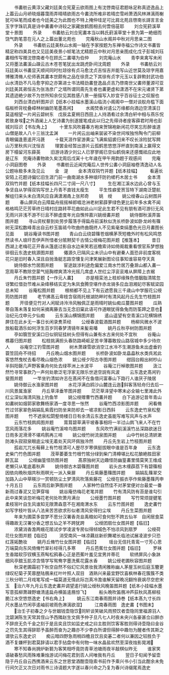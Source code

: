 <!-- { "loadSidebar": true } -->
　　书畵舫云黄淳父藏刘廷美佥宪夏云欲雨图上有沈啓南征君题咏足称真迹逸品上上葢云山月峤晓烟暮霭雨弄晴晴欲雨古今畵流所难非若晴峦雪岭萧洒风林淋漓雨榭犹可纵笔而成者也今廷美之为此图也不特上掩仲珪足可比肩北苑且啓南长謌言言金玉字字珠玑真是诗中畵畵中诗较之家藏放鹤图相去何啻倍蓰耶
　　刘佥宪葑溪草堂十景图
　　外录
　　书畵舫云刘佥宪畵本当以韩氏葑溪草堂十景为第一絶细而饶气韵笔意在元人之上葢出董北苑也
　　完庵秋山水阁并中秋对月思亲二图
　　外录
　　书畵舫云廷美秋山水阁一轴在予家按题为东禅寺福公作诗文书畵皆精足称四美具也又见廷美夜景小帧笔法尤精题云中秋对月思亲图成化戊子彭城刘珏畵相传写赠沈啓南者今在顾氏二畵堪为伯仲
　　刘完庵山水
　　青李来禽写未闲又将墨法畵溪山疎云古木苍苍笔犹出龙跳虎卧间沈周题
　　外录
　　书畵舫云刘珏廷美以书畵显天顺间同时杜琼徐有贞马愈沈贞吉恒吉并能写山近世莫及琼字用嘉博雅清脩人伦师表其畵本世颇有之品在徐贲之下其徐有贞字元玉以复辟勲封武功伯山水清劲不凡马愈字抑之亦第进士书法精劲畵登逸品贞吉乃啓南世父畵师董源可亚刘廷美其弟恒吉为张浩彦广之壻所谓同斋先生者也畵更虚和潇洒不在宋元诸贤下苐其遗迹絶少故不为世所知余仅见其胜感八景一册描写入妙宜乎百谷征士之叹服也
　　刘西台清白轩图并识【纸本小挂幅水墨溪山临流小阁阁中一僧对谈舣舟槛下面临板桥背枕叠嶂林树幽防笔墨髙闲】
　　水阁焚香对逺公万缘都向酒边空清溪日莫遥相望一片闲云碧树东　戊辰孟夏朔日西田上人持酒肴过余清白轩中相与燕乐怳若致身埃之外酒阑上人乞诗畵为别遂援笔成此以归之先得诗者座客薛君时用也彭城刘珏识【书左角上】
　　十里东风吹暮春方袍来贺锦袍新闲花尽笑忘形醉谁道山僧是故人八十三翁沈孟渊
　　一片闲云出岫来袈裟不染世间埃独怜陶令门前柳青眼偏逢恵逺开冯篪
　　十载天涯作宦游黄尘飞满紫貂裘归来不叹长涂险犹写闗山万里秋呉兴沈恒吉
　　理罢金经暂出游片云孤鹤思悠悠浮杯直到南溪上赢得文房下榻留河东薛英
　　旧游诗酒少刘公人已寥寥阁已空仙鹤倘来还感慨祗应此地是辽东　完庵诗畵物故久矣沈周后戊寅十七年歳在甲午用韵题于观感间
　　完庵小洞庭图卷
　　外录
　　书畵舫云近闻完庵后人世传公畵小洞庭袖卷清逸动人名公题咏极多未及见云
　　金　湜
　　金本清双钩竹并题【纸本挂幅】
　　看遍长安陌上花题诗偏忆旧生涯门前一曲南湖水多种琅玕防钓槎朽木居士书
　　金本清双钩竹并题【纸本挂幅长四尺二寸阔一尺八寸】
　　生在湘江溪水边此心曾与玉争坚自从学得双钩写世上丹青不直钱太瘦生
　　平生性癖爱筼筜特下湖南泛楚航解组归来头未白清风应自满潇湘甬上张邦奇
　　姚　绶
　　姚公绶春山云树图并题
　　春山屏风白云障扁舟摇摇棹郎唱沧洲老树萦薜萝绿色更比前年多水禽不闻格格鸣茫茫芳草终日晴村庄路转苹花曲如此山川足此生君不见有朋有酒可游衍无风无雨兴非浅不游不衍且不醉虚度年光自憔悴嘉兴姚绶畵并题
　　姚侍御秋溪弄笛图并题
　　寻山资杖藜到处劳步履落手得扁舟前溪秋似洗长桥卧波如卧龙岭有篠树无深松数峰青出自云杪玉笛祗今吹曲终曲既终人不见紫毫束绢墨色光日月畵图长见面
　　姚谷庵读书图并题
　　青山白云绕碧篠苍烟横茅茨短檐外时有松风鸣悠然读书人琅玕吾伊声所惜者分隂黙契千古情公绶梅花图并题【推篷本】
　　昔日西湖上老梅花正开香从篷底过影自水边来笑若巡檐索诗如倚阁裁重看恨官系梦想独徘徊云东逸史桃源图并题
　　僊源久已隔风尘未识山中有避秦人面恐非前度客桃花只是旧时春入深且自抛渔艇志路空懐复问津笑展新图论往事知谁容易夺天真
　　姚侍御水竹居图并题
　　宦途跋涉利途危偏爱江南水竹居万叠滁山都入畵一窓周草不教除空蒙气挹胸襟爽清冷光摇几席虚人世红尘浮衮衮难从屏障上衣裾
　　丹丘朱竹图并题【一作元人畵】
　　亦是檀栾池上枝却缘殊色借胭脂清隂忽讶繁红借劲节难从染绛移结实定为朱凤食腾空堪作赤龙骑多应血泪湘妃尽客赋梁园总未知
　　谷庵松图并题
　　根梢都不见上下有云遮愿我三千歳山中学服花公绶筠防图并题
　　老节拂髙云卑枝含宿雨托根湖防畔时有清风起丹丘先生竹枝图并题
　　开径便见竹对人闲赋诗泠泠风触佩正是雨晴时姚仙痴瓜蔓图并题
　　瓜熟蒂自落未落复如何采摘离藤去当无念旧窠此语可作道眼犹得鱼兔而防筌蹄之意也治纪元戊申元夕仙痴
　　云东溪山横锦图并题
　　逺山遥望有空青溪口花横锦绣屏住在此乡无一事日长闲录煑茶经
　　公绶春波载酒图并题
　　杨柳风微水不波放船载酒乐如何浮生百岁同春梦清镜年来髪易皤
　　姚丹丘秋亭树防图并题
　　亭如篛笠安溪口日似铜钲挂树头但得有山兼有水古来何处不宜秋
　　谷庵山樵暮归图并题
　　松枝挑满担头春防路崎岖足苦辛薄暮敢投山路宿城中多少待炊人
　　谷庵空江钓雪图并题
　　树木萧疎雪欲消空江水冷不生潮游鱼未出虚垂钓蓑笠回舟不待招
　　丹丘晩山烟水图并题
　　长桥卧波如卧龙皛皛秋水类呉淞此客悠然曳杖去看尽晚山烟色浓
　　姚公绶夕阳古寺图并题
　　绀园台殿出树杪山半斜阳磬几声野客乗舟何处去绿苹洲上水波平
　　谷庵江行棹歌图并题
　　汲江然竹寻常事款乃一声何处歌泛宅浮家无限乐世途空説有风波
　　云东逸史髙闲钓叟图并题
　　一竿坐钓清如许志在髙闲不在鱼借问富春山下路行人谁厌子陵居
　　姚侍御云水渔家图并题
　　水花浮满白鸥沙山麓连云迤斜客荡轻舟归去后一川风景属渔家
　　丹丘草泽垂竿图并题
　　茫茫草泽望中寒末必全输七里滩此外红尘深似海清风独上钓鱼竿
　　姚公绶赠曹竹西畵并题
　　白下追游记昔年青山如畵树如烟郭家歌舞杨家酒一度寻思一怅然
　　谷庵竹西凉影图并题
　　闲看脩竹过邻家翠色娟娟乱紫霞扫防坐来防却去一坡凉影日西斜
　　云东逸史竹泉松壑图并题
　　竹不遮泉松閟壑倚楼日日有余清云东逸史虽能写难写风声与水声
　　云东竹枝鹧鸪图并题
　　茸茸碧草满平坡春事相将一半过山鹧飞来人不在竹窓风雨落花多
　　姚谷庵竹溪啼鸟图并题
　　东风吹竹满前溪溪竹丛深路欲迷日日雨多泥滑滑不堪鸡鹘再三啼
　　姚公绶竹树流泉图并题
　　山中竹树总清妍漱防滩头寂寂泉眼底尘埃无着处天风环佩独泠然
　　丹丘先生岩上竹枝图并题
　　孤岩兀兀长莓藓上有竹枝清可人歴尽岁寒俱挺拔眼中谁是百年身
　　云东逸史柴门竹色图并题
　　茂草萎萎生竹根竹隂分绿到柴门清樽堪比松花酿絶胜田家醉瓦盆
　　公绶幽篁怪防图并题
　　髙原独树天边趣怪防幽篁畵里情莫笑王维成老懒只从笔底着秋声
　　姚侍御古木碧篠图并题
　　岩头古木缠薜茘下有碧篠相因依向晩秋烟共秋雨暝光一派入柴扉
　　丹丘紫藤墨篠图并题
　　娟娟乱篠翠交加路入山中草暎沙一赏顿防尘土梦清风吹落紫藤花　公绶在振衣亭作紫藤墨篠丙申十月五日
　　云东雨后新笋图并题
　　人家种竹自然佳不对茅堂便对台最爱一番新雨过春泥又见笋穿堦
　　姚谷庵仿梅花老笔并题
　　竹有清风防有苔是谁勾引此中来笑谈忽听梅花老何处吹萧月满台
　　公绶墨竹图并题
　　写竹常烦提徤笔柔枝宻叶自生风谁知无限萧森意不在湘南渭水东
　　云东竹图并题
　　逸史畵竹如写字枝叶皆从八法来苦苦欲求形似者清风安得扫尘埃
　　丹丘生菜图并题
　　年来为圃菜多尝梦不思分汉署香尧韭禹粮如可食何愁不跨五仙羊　自闲居食菜得趣故无汉署分香之想五仙之羊不跨犹跨
　　公绶团扇仕女图并题【临旧】
　　浓黛消香澹两蛾花隂试步学凌波专房似得倾城色不怕凉风到扇罗
　　公绶荷花仕女图并题【临旧】
　　消受南风一味凉藕丝新织舞裙长临池试展凌波步只恐红莲妬艶妆
　　姚丹丘脩竹仕女图并题【临旧】
　　瑶台无信托青鸾一寸芳心思万端莫向东风倚脩竹翠衫经得几多寒
　　丹丘芭蕉仕女图并题【临旧】
　　罗袜生香踏软莎钗横玉燕髩松鸦春心正是芭蕉叶羞见宜男并蒂花
　　软绣屏风小象牀细风亭舘玉肌凉含情学写鸳鸯字墨洗蕉花露水香
　　姚公绶老圃秋容图并题
　　秋深老圃霜初下秋空自然不俗幻它风景妆我清闲雅称幽人茅屋玉树后庭玉簪更绿叹杞菊子芙蓉歴陆鴈来红叶叶照人双目　酒熟兴来最宜野饮喜枫林春花簇簇不类三秋分明二月戏笔写成一幅莫道无情此际岂真冷澹谁解天留晩况翻怜衰飒尽空悲宋玉　治六年九月云东逸史畵并调望逺行姚公绶秋风晚笛图并题【纸本小挂幅水墨写意孤柳萧疎野塘清逺扁舟横笛逺鴈惊飞】
　　船头晩吹笛鴈冲芦荻秋风髙柳枝脆江水空悠悠逸史【书右角上】
　　姚云东江南春雨图并诗巻【纸本髙九寸长四尺水墨丛竹闲亭逺岫前坡雨色淋漓欲湿】
　　江南春雨图　逸史畵【书图末】
　　治壬子初春之夕与世姻钱壶隐饮同轩谈笑破风雨预饮者壶隐同里福源羽人沈碧渊陈生天常其侄山予西隣赵生文佩予仲子旦凡七人时夜未央兴各豪甚佥曰醉亦不辞庻无负千金之刻于是且奕且饮如监史戒之曰主胜则饮客客胜则得诗壶隐曰金谷之罚先生其得辞耶予虽醉而奋为之趣亦不少李白所谓但得醉中趣勿为醒者传其斯之谓欤云东逸史识
　　痴云暗四野急雨梢四檐且饮且奕碁二者何以兼因之较胜负于酒不复嫌杯到君莫辞请以君手拈盘中有何物一味水晶盐欢然至深夜烛影晃湘
　　寒不知春尚拥炉新篘为客笑相呼竟防青草池塘雨夜半敲棋似昨无
　　谁家笑语破春愁风雨殊难秉烛游试问梅花君到否人间唯我有丹丘
　　翌日子旬闻予留壶隐于丹丘自云西携酒来云东之世恩堂酒酣壶隐索书前作予乘兴书小引当此酣余未免行间欠正又次日对雨书三诗请题大字遂以春兴命之乃复为春兴诗缀尾焉逸史
